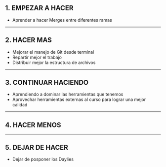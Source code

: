 ## 1. EMPEZAR A HACER
* Aprender a hacer Merges entre diferentes ramas

---------------------------------------------

## 2. HACER MAS
* Mejorar el manejo de Git desde terminal
* Repartir mejor el trabajo
* Distribuir mejor la estructura de archivos

---------------------------------------------

## 3. CONTINUAR HACIENDO
* Aprendiendo a dominar las herramientas que tenemos
* Aprovechar herramientas externas al curso para lograr una mejor calidad

---------------------------------------------

## 4. HACER MENOS


---------------------------------------------

## 5. DEJAR DE HACER
* Dejar de posponer los Daylies
